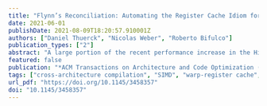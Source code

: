 ```yaml
---
title: "Flynn’s Reconciliation: Automating the Register Cache Idiom for Cross-Accelerator Programming"
date: 2021-06-01
publishDate: 2021-08-09T18:20:57.910001Z
authors: ["Daniel Thuerck", "Nicolas Weber", "Roberto Bifulco"]
publication_types: ["2"]
abstract: "A large portion of the recent performance increase in the High Performance Computing (HPC) and Machine Learning (ML) domains is fueled by accelerator cards. Many popular ML frameworks support accelerators by organizing computations as a computational graph over a set of highly optimized, batched general-purpose kernels. While this approach simplifies the kernels’ implementation for each individual accelerator, the increasing heterogeneity among accelerator architectures for HPC complicates the creation of portable and extensible libraries of such kernels. Therefore, using a generalization of the CUDA community’s warp register cache programming idiom, we propose a new programming idiom (CoRe) and a virtual architecture model (PIRCH), abstracting over SIMD and SIMT paradigms. We define and automate the mapping process from a single source to PIRCH’s intermediate representation and develop backends that issue code for three different architectures: Intel AVX512, NVIDIA GPUs, and NEC SX-Aurora. Code generated by our source-to-source compiler for batched kernels, borG, competes favorably with vendor-tuned libraries and is up to 2× faster than hand-tuned kernels across architectures."
featured: false
publication: "*ACM Transactions on Architecture and Code Optimization (ACM TACO)*"
tags: ["cross-architecture compilation", "SIMD", "warp-register cache", "Accelerated computing", "batched kernels", "GPGPU", "SIMT", "source-to-source compiler"]
url_pdf: "https://doi.org/10.1145/3458357"
doi: "10.1145/3458357"
---
```


